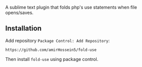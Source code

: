 A sublime text plugin that folds php's use statements when file opens/saves.

## Installation

Add repository `Package Control: Add Repository`:

```https://github.com/amirHossein5/fold-use```

Then install `fold-use` using package control.
